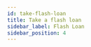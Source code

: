 ```yaml
---
id: take-flash-loan
title: Take a flash loan
sidebar_label: Flash Loan
sidebar_position: 4
---
```


